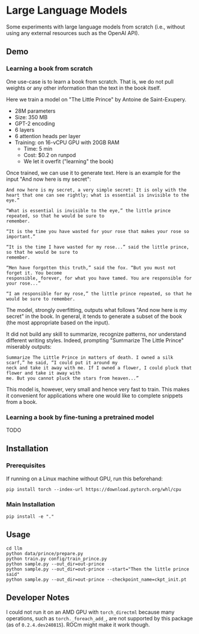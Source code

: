 # Large Language Models

Some experiments with large language models from scratch (i.e., without using any external resources such as the OpenAI API).

## Demo

### Learning a book from scratch

One use-case is to learn a book from scratch. That is, we do not pull weights or any other information than the text in the book itself.

Here we train a model on "The Little Prince" by Antoine de Saint-Exupery.
- 28M parameters
- Size: 350 MB
- GPT-2 encoding
- 6 layers
- 6 attention heads per layer
- Training: on 16-vCPU GPU with 20GB RAM
  - Time: 5 min
  - Cost: $0.2 on runpod
  - We let it overfit ("learning" the book)

Once trained, we can use it to generate text. Here is an example for the input "And now here is my secret":
```text
And now here is my secret, a very simple secret: It is only with the 
heart that one can see rightly; what is essential is invisible to the eye.” 

“What is essential is invisible to the eye,” the little prince repeated, so that he would be sure to 
remember. 

“It is the time you have wasted for your rose that makes your rose so important.” 

“It is the time I have wasted for my rose...” said the little prince, so that he would be sure to 
remember. 

“Men have forgotten this truth,” said the fox. “But you must not forget it. You become 
responsible, forever, for what you have tamed. You are responsible for your rose...” 

“I am responsible for my rose,” the little prince repeated, so that he would be sure to remember. 
```
The model, strongly overfitting, outputs what follows "And now here is my secret" in the book.
In general, it tends to generate a subset of the book (the most appropriate based on the input).

It did not build any skill to summarize, recognize patterns, nor understand different writing styles. 
Indeed, prompting "Summarize The Little Prince" miserably outputs:

```text
Summarize The Little Prince in matters of death. I owned a silk scarf,” he said, “I could put it around my 
neck and take it away with me. If I owned a flower, I could pluck that flower and take it away with 
me. But you cannot pluck the stars from heaven...” 
```

This model is, however, very small and hence very fast to train. This makes it convenient for applications where
one would like to complete snippets from a book.

### Learning a book by fine-tuning a pretrained model

TODO

## Installation

### Prerequisites

If running on a Linux machine without GPU, run this beforehand:
```shell
pip install torch --index-url https://download.pytorch.org/whl/cpu
```

### Main Installation

```shell
pip install -e "."
```

## Usage

```shell
cd llm
python data/prince/prepare.py
python train.py config/train_prince.py
python sample.py --out_dir=out-prince
python sample.py --out_dir=out-prince --start="Then the little prince said"
python sample.py --out_dir=out-prince --checkpoint_name=ckpt_init.pt
```

## Developer Notes

I could not run it on an AMD GPU with `torch_directml`
because many operations, such as `torch._foreach_add_`, are not supported by this package (as of `0.2.4.dev240815`).
ROCm might make it work though.
